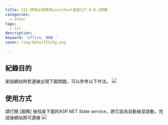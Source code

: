 ```yaml
---
title: IIS 排除必須使用Localhost或是127.0.0.1問題
categories: 
  - other
tags: 
  - iis
description:
keyword: 'office, 微軟 '
cover: /img/Note/IIS/bg.png

---
```



## 紀錄目的
架設網站時若連線出現下圖問題，可以參考以下作法。
![](/img/Note/IIS/bg.png)


## 使用方式
請打開 [服務] 後找尋下圖的ASP.NET State service，將它設為自動後並啟動，完成後網站將可連線
![](/img/Note/IIS/01.png)

